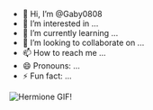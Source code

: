 - 👋 Hi, I’m @Gaby0808
- 👀 I’m interested in ...
- 🌱 I’m currently learning ...
- 💞️ I’m looking to collaborate on ...
- 📫 How to reach me ...
- 😄 Pronouns: ...
- ⚡ Fun fact: ...

<img src="https://media.tenor.com/2k-2mbMUCqsAAAAM/hermione.gif" alt="Hermione GIF"/>!
<!---
Gaby0808/Gaby0808 is a ✨ special ✨ repository because its `README.md` (this file) appears on your GitHub profile.
You can click the Preview link to take a look at your changes.
--->
